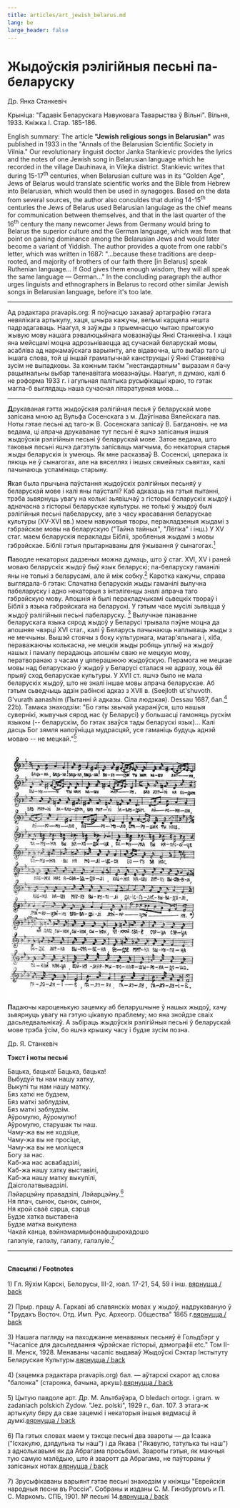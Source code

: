```yaml
---
title: articles/art_jewish_belarus.md 
lang: be
large_header: false
---
```



<h1 id="жыдоўскія-рэлігійныя-песьні-па-беларуску">Жыдоўскія рэлігійныя песьні па-беларуску</h1>

Др. Янка Станкевіч


Крыніца: "Гадавік Беларускага Навуковага Таварыства ў Вільні". Вільня, 1933. Кніжка І. Стар. 185-186.


English summary: The article <strong>"Jewish religious songs in Belarusian"</strong> was published in 1933 in the "Annals of the Belarusian Scientific Society in Vilnia." Our revolutionary linguist doctor Janka Stankievic provides the lyrics and the notes of one Jewish song in Belarusian language which he recorded in the village Dauhinava, in Vilejka district. Stankievic writes that during 15-17<sup>th</sup> centuries, when Belarusian culture was in its "Golden Age", Jews of Belarus would translate scientific works and the Bible from Hebrew into Belarusian, which would then be used in synagoges. Based on the data from several sources, the author also conculdes that during 14-15<sup>th</sup> centuries the Jews of Belarus used Belarusian languiage as the chief means for communication between themselves, and that in the last quarter of the 16<sup>th</sup> century the many newcomer Jews from Germany would bring to Belarus the superior culture and the German language, which was from that point on gaining dominance among the Belarusian Jews and would later become a variant of Yiddish. The author provides a quote from one rabbi's letter, which was written in 1687: "...because these traditions are deep-rooted, and majority of brothers of our faith there [in Belarus] speak Ruthenian language... If God gives them enough wisdom, they will all speak the same language — German..." In the concluding paragraph the author urges linguists and ethnographers in Belarus to record other similar Jewish songs in Belarusian language, before it's too late.

<hr />

Ад рэдактара pravapis.org: Я поўнасцю захаваў артаграфію гэтага невялікага артыкулу, хаця, шчыра кажучы, вельмі карцела нешта падрэдагаваць. Наагул, я заўжды з прыемнасцю чытаю прыгожую жывую мову нашага рэвалюцыйнага мовазнаўцы Янкі Станкевіча. І хаця яна мейсцамі моцна адрозьніваецца ад сучаснай беларускай мовы, асабліва ад наркамаўскага варыянту, але відавочна, што выбар таго ці іншага слова, той ці іншай граматычнай канструкцыі ў Янкі Станкевіча зусім не выпадковы. За кожным такім "нестандартным" выразам я бачу рацыянальны выбар таленавітага мовазнаўцы. Наагул, я думаю, калі б не рэформа 1933 г. і агульная палітыка русыфікацыі краю, то гэтак магла-б выглядаць наша сучасная літаратурная мова...

<hr />

<strong>Д</strong>рукаваная гэтта жыдоўская рэлігійная песья ў беларускай мове запісана мною ад Вульфа Сосенскага з м. Даўгінава Вялейскага пав. Ноты гэтае песьні ад таго-ж В. Сосенскага запісаў В. Багдановіч. не ма ведама, ці апрача друкаванае тут песьні ё яшчэ запісаныя іншыя жыдоўскія рэлігійныя песьні ў беларускай мове. Затое ведама, што таковыя песьні яшчэ дагэтуль запісваць магчыма, бо некаторыя старыя жыды беларускія іх умеюць. Як мне расказваў В. Сосенскі, цяперака іх пяюць не ў сынагогах, але на вяселлях і іншых сямейных сьвятах, калі пачынаюць успамінаць старыну.


<strong>Я</strong>кая была прычына паўстання жыдоўскіх рэлігійных песьняў у беларускай мове і калі яны паўсталі? Каб адказаць на гэтыя пытанні, трэба зьвярнуць увагу на колькі зьявішчаў з гісторыі беларускіх жыдоў і адначасна з гісторыі беларускае культуры. не  толькі ў жыдоў былі рэлігійныя песьні пабеларуску, але з часу красавання беларускае культуры (XV-XVI вв.) маем навуковыя творы, перакладзеныя жыдамі з гэбрэйскае мовы на беларускую ("Тайна тайных", "Лёгіка" і інш.) У XV стаг. маем беларускія пераклады Бібліі, зробленыя жыдамі з мовы гэбрэйскае. Бібліі гэтыя прытарнаваны для ўжывання ў сынагогах.<a href="#spasylki"><sup>1</sup></a> <span id="FOOTNOTE1"></span>


<strong>П</strong>аводле некаторых дадзеных можна думаць, што ў стаг. XVI, XV і раней моваю беларускіх жыдоў быў язык беларускі; па-беларуску гаманілі яны не  толькі з беларусамі, але й між собку.<a href="#spasylki"><sup>2</sup></a> <span id="FOOTNOTE2"></span> Каротка кажучы, справа выглядала-б гэтак: Спачатна беларускія жыды гаманілі вылучна пабеларуску і адно некаторыя з інтэлігенцы зналі апрача таго гэбрэйскую мову. Апошнія й былі перакладчыкамі сьвецкіх твораў і Бібліі з языка гэбрэйскага на беларускі. У гэтым часе мусілі зьявіцца ў жыдоў рэлігійныя песьні пабеларуску. <a href="#spasylki"><sup>3</sup></a> <span id="FOOTNOTE3"></span> Вылучнае панаванне беларускага языка сярод жыдоў у Беларусі трывала пэўне моцна да апошняе чвэрці XVI стаг., калі ў Беларусь пачынаюць наплываць жыды з не меччыны. Вышэй стоячы з боку культурнага, матар'яльнага і, хіба, пераважаючы колькасна, не мецкія жыды робяць уплыў на жыдоў нашых і памалу перадаюць апошнім сваю не мецкую мову, ператворанаю з часам у цяперашнюю жыдоўскую. Перамога не мецкае мовы над беларускаю ў жыдоў у Беларусі сталася не адразу, хоць ёй прыяў сход беларускае культуры. У XVII ст. яшчэ было не мала беларускіх жыдоў, што не  зналі іншае мовы апрача беларускае. Аб гэтым сьведчыць адзін рабінскі адказ з XVII в. (Seejloth ut'shuvoth. G'vurath aanashim (Пытанні й адказы. Сіла людзкая). Dessau 1687, бал.<a href="#spasylki"><sup>4</sup></a> <span id="FOOTNOTE4"></span> 22b). Тамака знаходзім: "Бо гэты звычай укараніўся, што нашыя сувернікі, жывучыя сярод нас (у Беларусі) у большасці гамоняць рускім языком (-- беларускім, бо гэтак зваўся тады беларускі язык)... Калі дасць Бог зямля напоўніцца мудрасцяй, усе гаманіць будуць аднэй моваю -- не мецкай."<a href="#spasylki"><sup>5</sup></a> <span id="FOOTNOTE5"></span>


<img src="jewish_song1.jpg" width="437" height="567" alt="Jewish song in Belarusian" /> <strong>П</strong>адаючы кароценькую зацемку аб беларушчыне ў нашых жыдоў, хачу зьвярнуць увагу на гэтую цікавую праблему; мо яна знойдзе сваіх дасьледвальнікаў. А зьбіраць жыдоўскія рэлігійныя песьні ў беларускай мове трэба ўсім, бо яшчэ крышку часу і будзе зусім позна.


Др. Я. Станкевіч


<strong>Тэкст і ноты песьні</strong>


Бацька, бацька! Бацька, бацька!<br />
Выбудуй ты нам нашу хатку,<br />
Выкупі ты нам нашу матку.<br />
Бяз хаткі не  будзем,<br />
Бяз маткі заблудзім,<br />
Бяз маткі заблудзім.<br />
Аўромулю, Аўромулю!<br />
Аўромулю, старушак ты наш.<br />
Чаму-жа вы не  ходзіце,<br />
Чаму-жа вы не  просіце,<br />
Чаму-жа вы не  моліцеся<br />
Богу за нас.<br />
Каб-жа нас асвабадзілі,<br />
Каб-жа нашу хатку выставілі,<br />
Каб-жа нашу матку выкупілі,<br />
Даісголатвывадзілі.<br />
Лэйарцэйну правадзілі, Лэйарцэйну.<a href="#spasylki"><sup>6</sup></a> <span id="FOOTNOTE6"></span><br />
Ня плач, сынок, сынок, сынок,<br />
Ня крой сваё сэрца, сэрца<br />
Будзе хатка выставена<br />
Будзе матка выкупена<br />
Чакай канца, вэйнэмармыфонафшырохадошо<br />
галэлуіе, галэлу, галэлу, галэлуіе.<a href="#spasylki"><sup>7</sup></a> <span id="FOOTNOTE7"></span><br />


<hr />

<br />
<strong>Спасылкі / Footnotes</strong><span id="spasylki"></span><br />
<br />
1) Гл. Яўхім Карскі, Белорусы, III-2, юал. 17-21, 54, 59 і інш. <span class="small"><a href="#FOOTNOTE1">вярнуцца / back</a></span><br />
<br />
2) Прыр. працу А. Гаркаві аб славянскіх мовах у жыдоў, надрукаваную ў "Трудахъ Восточ. Отд. Имп. Рус. Археогр. Общества" 1865 г.<span class="small"><a href="#FOOTNOTE2">вярнуцца / back</a></span><br />
<br />
3) Нашага пагляду на паходжанне менаваных песьняў ё Гольдбэрг у "Часапісе для дасьледвання чўрэйскае гісторыі, дэмографіі etc." Том II-III. Менск, 1928. Менаваны часапіс выдаваў Жыдоўскі Сэктар Інстытуту Беларускае Культуры.<span class="small"><a href="#FOOTNOTE3">вярнуцца / back</a></span><br />
<br />
4) (зацемка рэдактара pravapis.org) бал. — аўтарскі скарот ад слова "балонка" (старонка, бачына, аркуш).<span class="small"><a href="#FOOTNOTE4">вярнуцца / back</a></span><br />
<br />
5) Цытую павдоле арт. Др. М. Альтбаўэра, O bledach ortogr. i gram. w zadaniach polskich Zydow. "Jez. polski", 1929 г., бал. 107. З этага-ж артыкулу бяру да свае зацемкі і некаторыя іншыя ведмасці й думкі.<span class="small"><a href="#FOOTNOTE5">вярнуцца / back</a></span><br />
<br />
6) Па гэтых словах маем у тэксце песьні два звароты — да Ісаака ("Ісхакулю, дзядулька ты наш") і да Якава ("Якавулю, татулька ты наш") з аднолькавымі як да Абрагама просьбамі. Звароты гэтыя, як маючыя тую самую мэлёдыю, што й зваротт да Абрагама, не паўтораны ў запісаных нотах.<span class="small"><a href="#FOOTNOTE6">вярнуцца / back</a></span><br />
<br />
7) Зрусыфікаваны варыянт гэтае песьні знаходзім у кніжцы "Еврейскія народныя песни въ Россіи". Собраны и изданы С. М. Гинзбургомъ и П. С. Маркомъ. СПБ, 1901. № песьні 14.<span class="small"><a href="#FOOTNOTE7">вярнуцца / back</a></span>

